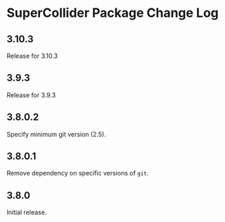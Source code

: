 # SuperCollider Package Change Log

## 3.10.3
Release for 3.10.3

## 3.9.3
Release for 3.9.3

## 3.8.0.2
Specify minimum git version (2.5).

## 3.8.0.1
Remove dependency on specific versions of `git`.

## 3.8.0
Initial release.
